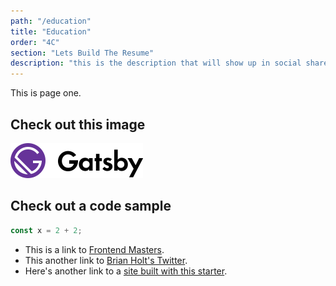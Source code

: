 ```yaml
---
path: "/education"
title: "Education"
order: "4C"
section: "Lets Build The Resume"
description: "this is the description that will show up in social shares"
---
```


This is page one.

## Check out this image

![Gatsby Logo](./images/logo.svg)

## Check out a code sample

```js
const x = 2 + 2;
```

- This is a link to [Frontend Masters][fem].
- This another link to [Brian Holt's Twitter](https://twitter.com/holtbt).
- Here's another link to a [site built with this starter][containers].

[fem]: https://www.frontendmasters.com
[containers]: https://btholt.github.io/complete-intro-to-containers/
